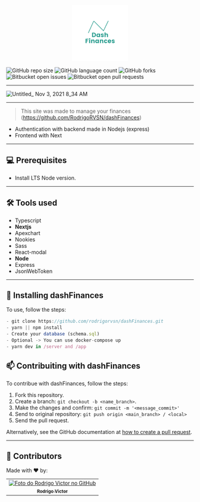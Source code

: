 
<center>
  <img src="./app/public/logo.png" width="150px"/>
</center>

<!--- https://shields.io --->

![GitHub repo size](https://img.shields.io/github/repo-size/rodrigorvsn/dashFinances?style=for-the-badge)
![GitHub language count](https://img.shields.io/github/languages/count/rodrigorvsn/dashFinances?style=for-the-badge)
![GitHub forks](https://img.shields.io/github/forks/rodrigorvsn/dashFinances?style=for-the-badge)
![Bitbucket open issues](https://img.shields.io/bitbucket/issues/rodrigorvsn/dashFinances?style=for-the-badge)
![Bitbucket open pull requests](https://img.shields.io/bitbucket/pr-raw/rodrigorvsn/dashFinances?style=for-the-badge)

___
<!--- #################### mudar badges #################### --->

![Untitled_ Nov 3, 2021 8_34 AM](https://user-images.githubusercontent.com/75763403/140053676-86ef79eb-0f67-4d88-b8ce-983e3057e6bf.gif)


<!--- #################### mudar imagem exemplo #################### --->
___
> This site was made to manage your finances (https://github.com/RodrigoRVSN/dashFinances)
- Authentication with backend made in Nodejs (express)
- Frontend with Next
___
## 💻 Prerequisites

- Install LTS Node version.
<!--- #################### mudar pré-requisitos  ####################--->
___
## 🛠 Tools used

- Typescript
- <b>Nextjs</b>
- Apexchart
- Nookies
- Sass
- React-modal
- <b>Node</b>
- Express
- JsonWebToken

<!--- #################### mudar ferramentas #################### --->
___
## 🚀 Installing dashFinances

To use, follow the steps:

```js
- git clone https://github.com/rodrigorvsn/dashFinances.git
- yarn || npm install
- Create your database (schema.sql)
- Optional -> You can use docker-compose up
- yarn dev in /server and /app
```

## 📫 Contribuiting with dashFinances

To contribue with dashFinances, follow the steps:

1. Fork this repository.
2. Create a branch: `git checkout -b <name_branch>`.
3. Make the changes and confirm: `git commit -m '<message_commit>'`
4. Send to original repository: `git push origin <main_branch> / <local>`
5. Send the pull request.

Alternatively, see the GitHub documentation at [how to create a pull request](https://help.github.com/en/github/collaborating-with-issues-and-pull-requests/creating-a-pull-request).
___
## 🤝 Contributors

Made with ❤️ by:

<table>
  <tr>
    <td align="center">
      <a href="#">
        <img src="https://github.com/rodrigorvsn.png" width="100px;" alt="Foto do Rodrigo Victor no GitHub"/><br>
        <sub>
          <b>Rodrigo Victor</b>
        </sub>
      </a>
    </td>
  </tr>
</table>
